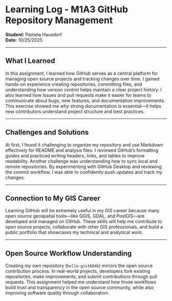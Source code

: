 # Learning Log - M1A3 GitHub Repository Management

**Student:** Pamela Hausdorf  
**Date:** 10/25/2025  

---

## What I Learned
In this assignment, I learned how GitHub serves as a central platform for managing open source projects and tracking changes over time. I gained hands-on experience creating repositories, committing files, and understanding how version control helps maintain a clear project history. I also learned how Issues and pull requests make it easier for teams to communicate about bugs, new features, and documentation improvements. This exercise showed me why strong documentation is essential—it helps new contributors understand project structure and best practices.

---

## Challenges and Solutions
At first, I found it challenging to organize my repository and use Markdown effectively for README and analysis files. I reviewed GitHub’s formatting guides and practiced writing headers, links, and tables to improve readability. Another challenge was understanding how to sync local and remote repositories. By experimenting with GitHub Desktop and reviewing the commit workflow, I was able to confidently push updates and track my changes.

---

## Connection to My GIS Career
Learning GitHub will be extremely useful in my GIS career because many open source geospatial tools—like QGIS, GDAL, and PostGIS—are developed and managed on GitHub. These skills will help me contribute to open source projects, collaborate with other GIS professionals, and build a public portfolio that showcases my technical and analytical work.

---

## Open Source Workflow Understanding
Creating my own repository (`hello-gist604b`) mirrors the open source contribution process. In real-world projects, developers fork existing repositories, make improvements, and submit contributions through pull requests. This assignment helped me understand how those workflows build trust and transparency in the open source community, while also improving software quality through collaboration.
